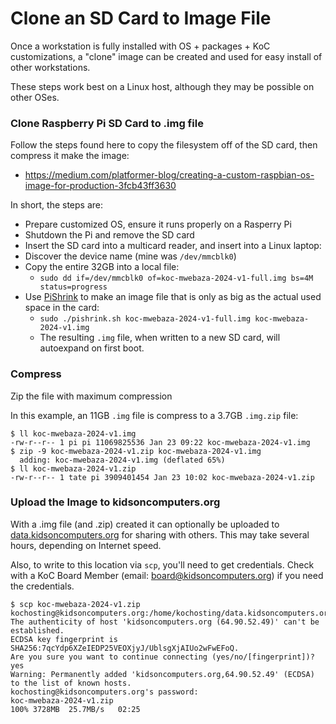 # Clone an SD Card to Image File

Once a workstation is fully installed with OS + packages + KoC customizations, a "clone" image can be created and used for easy install of other workstations.

These steps work best on a Linux host, although they may be possible on other OSes.

### Clone Raspberry Pi SD Card to .img file
Follow the steps found here to copy the filesystem off of the SD card, then compress it make the image:
* https://medium.com/platformer-blog/creating-a-custom-raspbian-os-image-for-production-3fcb43ff3630
  
In short, the steps are:
* Prepare customized OS, ensure it runs properly on a Rasperry Pi
* Shutdown the Pi and remove the SD card
* Insert the SD card into a multicard reader, and insert into a Linux laptop:
* Discover the device name (mine was `/dev/mmcblk0`)
* Copy the entire 32GB into a local file:
  * `sudo dd if=/dev/mmcblk0 of=koc-mwebaza-2024-v1-full.img bs=4M status=progress`
* Use [PiShrink](https://github.com/Drewsif/PiShrink) to make an image file that is only as big as the actual used space in the card:
  * `sudo ./pishrink.sh koc-mwebaza-2024-v1-full.img koc-mwebaza-2024-v1.img`
  * The resulting `.img` file, when written to a new SD card, will autoexpand on first boot.

### Compress
Zip the file with maximum compression

In this example, an 11GB `.img` file is compress to a 3.7GB `.img.zip` file:
```
$ ll koc-mwebaza-2024-v1.img 
-rw-r--r-- 1 pi pi 11069825536 Jan 23 09:22 koc-mwebaza-2024-v1.img
$ zip -9 koc-mwebaza-2024-v1.zip koc-mwebaza-2024-v1.img
  adding: koc-mwebaza-2024-v1.img (deflated 65%)
$ ll koc-mwebaza-2024-v1.zip 
-rw-r--r-- 1 tate pi 3909401454 Jan 23 10:02 koc-mwebaza-2024-v1.zip
```

### Upload the Image to kidsoncomputers.org
With a .img file (and .zip) created it can optionally be uploaded to [data.kidsoncomputers.org](http://data.kidsoncomputers.org) for sharing with others.  This may take several hours, depending on Internet speed.

Also, to write to this location via `scp`, you'll need to get credentials. Check with a KoC Board Member (email: board@kidsoncomputers.org) if you need the credentials.

```
$ scp koc-mwebaza-2024-v1.zip kochosting@kidsoncomputers.org:/home/kochosting/data.kidsoncomputers.org/projects/Uganda2024/
The authenticity of host 'kidsoncomputers.org (64.90.52.49)' can't be established.
ECDSA key fingerprint is SHA256:7qcYdp6XZeIEDP25VEOXjyJ/UblsgXjAIUo2wFwEFoQ.
Are you sure you want to continue connecting (yes/no/[fingerprint])? yes
Warning: Permanently added 'kidsoncomputers.org,64.90.52.49' (ECDSA) to the list of known hosts.
kochosting@kidsoncomputers.org's password: 
koc-mwebaza-2024-v1.zip                                                               100% 3728MB  25.7MB/s   02:25    
```
